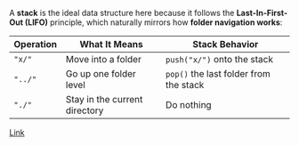 
A **stack** is the ideal data structure here because it follows the **Last-In-First-Out (LIFO)** principle, which naturally mirrors how **folder navigation works**:

|Operation|What It Means|Stack Behavior|
|---|---|---|
|`"x/"`|Move into a folder|`push("x/")` onto the stack|
|`"../"`|Go up one folder level|`pop()` the last folder from the stack|
|`"./"`|Stay in the current directory|Do nothing|
[Link](https://leetcode.com/problems/crawler-log-folder/description/)
